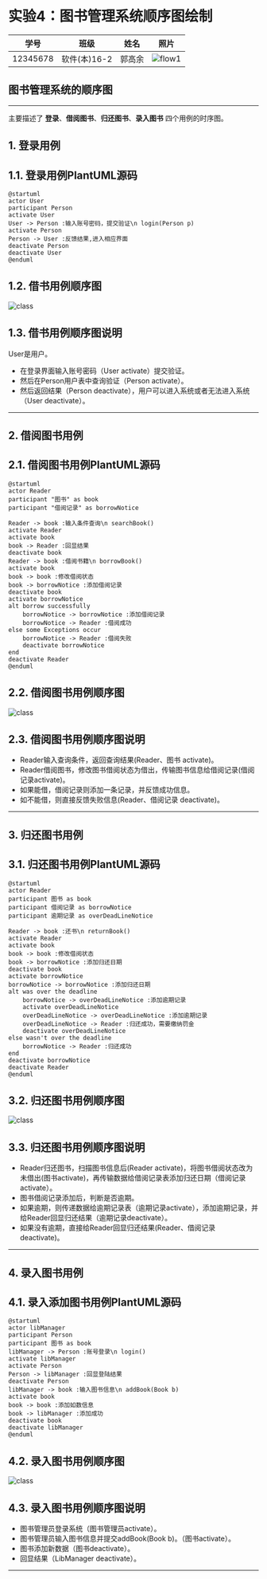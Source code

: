 # 实验4：图书管理系统顺序图绘制
|学号|班级|姓名|照片|
|:-------:|:-------------: | :----------:|:---:|
|12345678|软件(本)16-2|郭高余|![flow1](../myself.jpg)|

## 图书管理系统的顺序图
---
主要描述了 __登录__、__借阅图书__、__归还图书__、__录入图书__ 四个用例的时序图。

## 1. 登录用例
## 1.1. 登录用例PlantUML源码

``` sequence
@startuml
actor User
participant Person
activate User
User -> Person :输入账号密码，提交验证\n login(Person p)
activate Person
Person -> User :反馈结果,进入相应界面
deactivate Person
deactivate User
@enduml
```

## 1.2. 借书用例顺序图
![class](login.png)

## 1.3. 借书用例顺序图说明
User是用户。<br>
- 在登录界面输入账号密码（User activate）提交验证。
- 然后在Person用户表中查询验证（Person activate）。
- 然后返回结果（Person deactivate），用户可以进入系统或者无法进入系统（User deactivate）。

***

## 2. 借阅图书用例
## 2.1. 借阅图书用例PlantUML源码

``` sequence
@startuml
actor Reader
participant "图书" as book
participant "借阅记录" as borrowNotice

Reader -> book :输入条件查询\n searchBook()
activate Reader
activate book
book -> Reader :回显结果
deactivate book
Reader -> book :借阅书籍\n borrowBook()
activate book
book -> book :修改借阅状态
book -> borrowNotice :添加借阅记录
deactivate book
activate borrowNotice
alt borrow successfully
    borrowNotice -> borrowNotice :添加借阅记录
    borrowNotice -> Reader :借阅成功
else some Exceptions occur
    borrowNotice -> Reader :借阅失败
    deactivate borrowNotice
end
deactivate Reader
@enduml
```

## 2.2. 借阅图书用例顺序图
![class](borrowBook.png)

## 2.3. 借阅图书用例顺序图说明
- Reader输入查询条件，返回查询结果(Reader、图书 activate)。
- Reader借阅图书，修改图书借阅状态为借出，传输图书信息给借阅记录(借阅记录activate)。
- 如果能借，借阅记录则添加一条记录，并反馈成功信息。
- 如不能借，则直接反馈失败信息(Reader、借阅记录 deactivate)。
***

## 3. 归还图书用例
## 3.1. 归还图书用例PlantUML源码

``` sequence
@startuml
actor Reader
participant 图书 as book
participant 借阅记录 as borrowNotice
participant 逾期记录 as overDeadLineNotice

Reader -> book :还书\n returnBook()
activate Reader
activate book
book -> book :修改借阅状态
book -> borrowNotice :添加归还日期
deactivate book
activate borrowNotice
borrowNotice -> borrowNotice :添加归还日期
alt was over the deadline
    borrowNotice -> overDeadLineNotice :添加逾期记录
    activate overDeadLineNotice
    overDeadLineNotice -> overDeadLineNotice :添加逾期记录
    overDeadLineNotice -> Reader :归还成功，需要缴纳罚金
    deactivate overDeadLineNotice
else wasn't over the deadline
    borrowNotice -> Reader :归还成功
end
deactivate borrowNotice
deactivate Reader
@enduml
```

## 3.2. 归还图书用例顺序图
![class](returnBook.png)

## 3.3. 归还图书用例顺序图说明
- Reader归还图书，扫描图书信息后(Reader activate)，将图书借阅状态改为未借出(图书activate)，再传输数据给借阅记录表添加归还日期（借阅记录activate）。
- 图书借阅记录添加后，判断是否逾期。
- 如果逾期，则传递数据给逾期记录表（逾期记录activate），添加逾期记录，并给Reader回显归还结果（逾期记录deactivate）。
- 如果没有逾期，直接给Reader回显归还结果(Reader、借阅记录deactivate)。
***

## 4. 录入图书用例
## 4.1. 录入添加图书用例PlantUML源码

``` sequence
@startuml
actor libManager
participant Person
participant 图书 as book
libManager -> Person :账号登录\n login()
activate libManager
activate Person
Person -> libManager :回显登陆结果
deactivate Person
libManager -> book :输入图书信息\n addBook(Book b)
activate book
book -> book :添加如数信息
book -> libManager :添加成功
deactivate book
deactivate libManager
@enduml
```

## 4.2. 录入图书用例顺序图
![class](addBook.png)

## 4.3. 录入图书用例顺序图说明
- 图书管理员登录系统（图书管理员activate）。
- 图书管理员输入图书信息并提交addBook(Book b)。（图书activate）。
- 图书添加新数据（图书deactivate）。
- 回显结果（LibManager deactivate）。
***